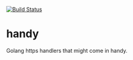 [![Build Status](https://travis-ci.org/jessecarl/handy.svg?branch=master)](https://travis-ci.org/jessecarl/handy)

# handy

Golang https handlers that might come in handy.
